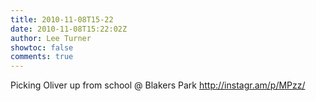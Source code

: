 ```yaml
---
title: 2010-11-08T15-22
date: 2010-11-08T15:22:02Z
author: Lee Turner
showtoc: false
comments: true
---
```


Picking Oliver up from school  @ Blakers Park http://instagr.am/p/MPzz/

